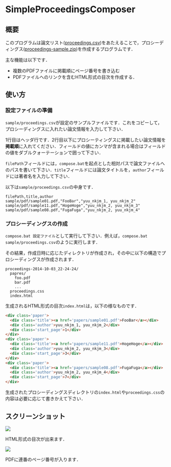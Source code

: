# SimpleProceedingsComposer

## 概要
このプログラムは論文リスト(<a href="https://github.com/yuu-nkjm/SimpleProceedingsComposer/blob/master/sample/proceedings.csv">proceedings.csv</a>)をあたえることで，プロシーディングス(<a href="https://github.com/yuu-nkjm/SimpleProceedingsComposer/blob/master/proceedings-sample.zip">proceedings-sample.zip</a>)を作成するプログラムです．

主な機能は以下です．

* 複数のPDFファイルに掲載順にページ番号を書き込む
* PDFファイルへのリンクを含むHTML形式の目次を作成する．

## 使い方
### 設定ファイルの準備
``sample/proceedings.csv``が設定のサンプルファイルです．これをコピーして，プロシーディングスに入れたい論文情報を入力して下さい．

1行目はヘッダ行です．2行目以下にプロシーティングスに掲載したい論文情報を**掲載順**に入れてください．フィールドの値にカンマが含まれる場合はフィールドの値をダブルクォーテーションで囲って下さい．

``filePath``フィールドには，``compose.bat``を起点とした相対パスで論文ファイルへのパスを書いて下さい．``title``フィールドには論文タイトルを，``author``フィールドには著者名を入力して下さい．

以下は``sample/proceedings.csv``の中身です．

```
filePath,title,author
sample/pdf/sample01.pdf,"FooBar","yuu_nkjm_1, yuu_nkjm_2"
sample/pdf/sample11.pdf,"HogeHoge","yuu_nkjm_2, yuu_nkjm_3"
sample/pdf/sample08.pdf,"FugaFuga","yuu_nkjm_2, yuu_nkjm_4"
```

### プロシーディングスの作成
``compose.bat 設定ファイル``として実行して下さい．例えば，``compose.bat sample/proceedings.csv``のように実行します．

その結果，作成日時に応じたディレクトリが作成され，その中に以下の構造でプロシーディングスが作成されます．

```
proceedings-2014-10-03_22-24-24/
  papres/
    foo.pdf
    bar.pdf
    ...
  proceedings.css
  index.html
```

生成されるHTML形式の目次``index.html``は，以下の様なものです．

```html
<div class='paper'>
  <div class='title'><a href='papers/sample01.pdf'>FooBar</a></div>
  <div class='author'>yuu_nkjm_1, yuu_nkjm_2</div>
  <div class='start_page'>1</div>
</div>
<div class='paper'>
  <div class='title'><a href='papers/sample11.pdf'>HogeHoge</a></div>
  <div class='author'>yuu_nkjm_2, yuu_nkjm_3</div>
  <div class='start_page'>3</div>
</div>
<div class='paper'>
  <div class='title'><a href='papers/sample08.pdf'>FugaFuga</a></div>
  <div class='author'>yuu_nkjm_2, yuu_nkjm_4</div>
  <div class='start_page'>7</div>
</div>
```

生成されたプロシーディングスディレクトリの``index.html``や``proceedings.css``の内容は必要に応じて書きかえて下さい．

## スクリーンショット
<img src="http://i.gyazo.com/e3f2ee36890787cbbc7efc29b83a521f.png">

HTML形式の目次が出来ます．

<img src="http://i.gyazo.com/d53093aa2d84be8d65962916d1c8f9a1.png">

PDFに連番のページ番号が入ります．

